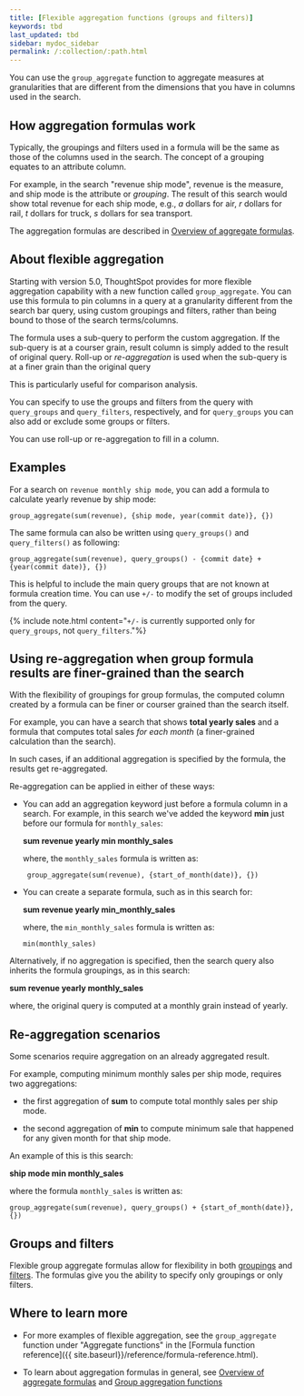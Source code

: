 ```yaml
---
title: [Flexible aggregation functions (groups and filters)]
keywords: tbd
last_updated: tbd
sidebar: mydoc_sidebar
permalink: /:collection/:path.html
---
```


You can use the `group_aggregate` function to aggregate measures at granularities that are
different from the dimensions that you have in columns used in the search.

## How aggregation formulas work

Typically, the groupings and filters used in a formula will be the same as those
of the columns used in the search. The concept of a grouping equates to an
attribute column.

For example, in the search "revenue ship mode", revenue is
the measure, and ship mode is the attribute or _grouping_. The result of this
search would show total revenue for each ship mode, e.g., _a_ dollars for air, _r_
dollars for rail, _t_ dollars for truck, _s_ dollars for sea transport.

The aggregation formulas are described in [Overview of aggregate formulas](aggregation-formulas.html#).

## About flexible aggregation

Starting with version 5.0, ThoughtSpot provides for more flexible aggregation
capability with a new function called `group_aggregate`. You can use this formula
to pin columns in a query at a granularity different from the search bar query,
using custom groupings and filters, rather than being bound to those of the
search terms/columns.

The formula uses a sub-query to perform the custom aggregation. If the sub-query
is at a courser grain, result column is simply added to the result of original
query. Roll-up or _re-aggregation_ is used when the sub-query is at a finer grain than the
original query

This is particularly useful for comparison analysis.

You can specify to use the groups and filters from the query with `query_groups` and
`query_filters`, respectively, and for `query_groups` you can also add or exclude
some groups or filters.

You can use roll-up or re-aggregation to fill in a column.

## Examples

For a search on `revenue monthly ship mode`, you can add a formula to calculate yearly revenue by ship mode:

```
group_aggregate(sum(revenue), {ship mode, year(commit date)}, {})
```

The same formula can also be written using `query_groups()` and `query_filters()` as following:

```
group_aggregate(sum(revenue), query_groups() - {commit date} + {year(commit date)}, {})
```

This is helpful to include the main query groups that are not known at formula
creation time. You can use `+/-` to modify the set of groups included from
the query.

{% include note.html content="`+/-` is currently supported only for  `query_groups`, not `query_filters`."%}

## Using re-aggregation when group formula results are finer-grained than the search

With the flexibility of groupings for group formulas, the computed column
created by a formula can be finer or courser grained than the search itself.

For example, you can have a search that shows **total yearly sales** and a
formula that computes total sales _for each month_ (a finer-grained calculation
than the search).

In such cases, if an additional aggregation is specified by the formula, the
results get re-aggregated.

Re-aggregation can be applied in either of these ways:

* You can add an aggregation keyword just before a formula column in a search.
For example, in this search we've added the keyword **min** just before our formula
for `monthly_sales`:

  **sum revenue yearly min monthly_sales**

  where, the `monthly_sales` formula is written as:

    ```
     group_aggregate(sum(revenue), {start_of_month(date)}, {})
    ```

* You can create a separate formula, such as in this search for:

  **sum revenue yearly min_monthly_sales**

  where, the `min_monthly_sales` formula is written as:

  ```
  min(monthly_sales)
  ```

Alternatively, if no aggregation is specified, then the search query also
inherits the formula groupings, as in this search:

**sum revenue yearly monthly_sales**

where, the original query is computed at a monthly grain instead of yearly.

## Re-aggregation scenarios

Some scenarios require aggregation on an already aggregated result.

For example, computing minimum monthly sales per ship mode, requires two
aggregations:

* the first aggregation of **sum** to compute total monthly sales per ship
mode.

* the second aggregation of **min** to compute minimum sale that happened
for any given month for that ship mode.

An example of this is this search:

**ship mode min monthly_sales**

where the formula `monthly_sales` is written as:

```
group_aggregate(sum(revenue), query_groups() + {start_of_month(date)}, {})
```

## Groups and filters

Flexible group aggregate formulas allow for flexibility in both [groupings](about-pinned-measures.html#)
and [filters](filtered-agg-forms.html#). The formulas give you the ability to
specify only groupings or only filters.

## Where to learn more

* For more examples of flexible aggregation, see the `group_aggregate` function under "Aggregate
functions" in the [Formula function reference]({{ site.baseurl}}/reference/formula-reference.html).

* To learn about aggregation formulas in general, see
[Overview of aggregate formulas](aggregation-formulas.html#) and
[Group aggregation functions](about-pinned-measures.html#)
